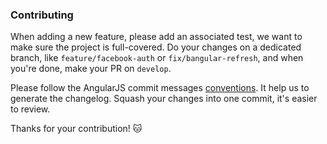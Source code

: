### Contributing

When adding a new feature, please add an associated test, we want to make sure the project is full-covered.
Do your changes on a dedicated branch, like `feature/facebook-auth` or `fix/bangular-refresh`, and when you're done, make your PR on `develop`.

Please follow the AngularJS commit messages [conventions](https://github.com/angular/angular.js/blob/master/CONTRIBUTING.md#commit). It help us to generate the changelog.
Squash your changes into one commit, it's easier to review.

Thanks for your contribution! :cat:
